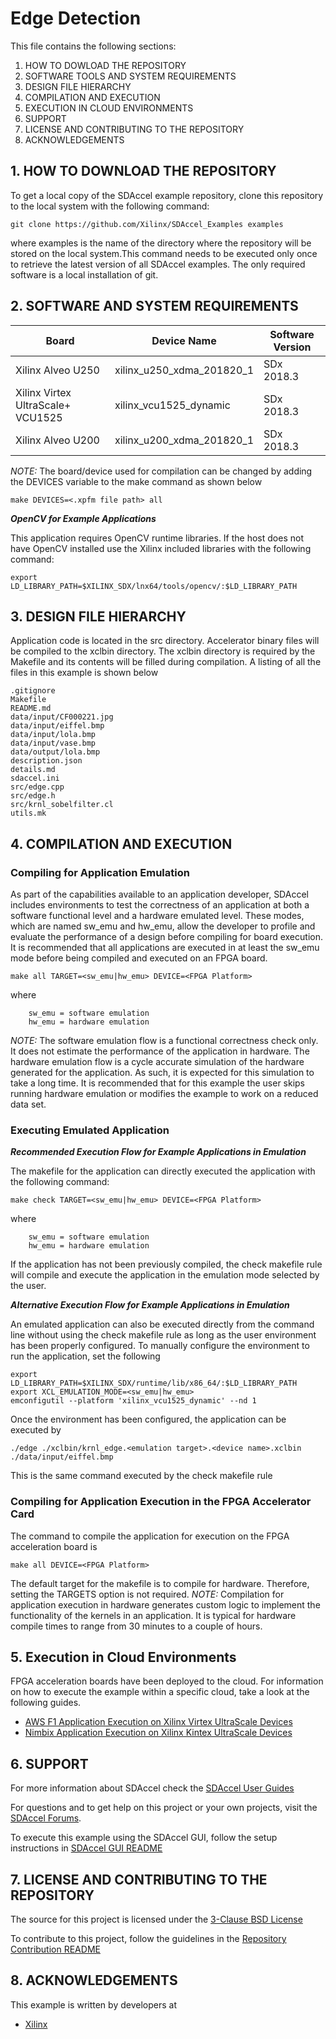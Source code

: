 Edge Detection
======================

This file contains the following sections:

1. HOW TO DOWLOAD THE REPOSITORY
2. SOFTWARE TOOLS AND SYSTEM REQUIREMENTS
3. DESIGN FILE HIERARCHY
4. COMPILATION AND EXECUTION
5. EXECUTION IN CLOUD ENVIRONMENTS
6. SUPPORT
7. LICENSE AND CONTRIBUTING TO THE REPOSITORY
8. ACKNOWLEDGEMENTS


## 1. HOW TO DOWNLOAD THE REPOSITORY
To get a local copy of the SDAccel example repository, clone this repository to the local system with the following command:
```
git clone https://github.com/Xilinx/SDAccel_Examples examples
```
where examples is the name of the directory where the repository will be stored on the local system.This command needs to be executed only once to retrieve the latest version of all SDAccel examples. The only required software is a local installation of git.

## 2. SOFTWARE AND SYSTEM REQUIREMENTS
Board | Device Name | Software Version
------|-------------|-----------------
Xilinx Alveo U250|xilinx_u250_xdma_201820_1|SDx 2018.3
Xilinx Virtex UltraScale+ VCU1525|xilinx_vcu1525_dynamic|SDx 2018.3
Xilinx Alveo U200|xilinx_u200_xdma_201820_1|SDx 2018.3


*NOTE:* The board/device used for compilation can be changed by adding the DEVICES variable to the make command as shown below
```
make DEVICES=<.xpfm file path> all
```
***OpenCV for Example Applications***

This application requires OpenCV runtime libraries. If the host does not have OpenCV installed use the Xilinx included libraries with the following command:

```
export LD_LIBRARY_PATH=$XILINX_SDX/lnx64/tools/opencv/:$LD_LIBRARY_PATH
```
## 3. DESIGN FILE HIERARCHY
Application code is located in the src directory. Accelerator binary files will be compiled to the xclbin directory. The xclbin directory is required by the Makefile and its contents will be filled during compilation. A listing of all the files in this example is shown below

```
.gitignore
Makefile
README.md
data/input/CF000221.jpg
data/input/eiffel.bmp
data/input/lola.bmp
data/input/vase.bmp
data/output/lola.bmp
description.json
details.md
sdaccel.ini
src/edge.cpp
src/edge.h
src/krnl_sobelfilter.cl
utils.mk
```

## 4. COMPILATION AND EXECUTION
### Compiling for Application Emulation
As part of the capabilities available to an application developer, SDAccel includes environments to test the correctness of an application at both a software functional level and a hardware emulated level.
These modes, which are named sw_emu and hw_emu, allow the developer to profile and evaluate the performance of a design before compiling for board execution.
It is recommended that all applications are executed in at least the sw_emu mode before being compiled and executed on an FPGA board.
```
make all TARGET=<sw_emu|hw_emu> DEVICE=<FPGA Platform>
```
where
```
	sw_emu = software emulation
	hw_emu = hardware emulation
```
*NOTE:* The software emulation flow is a functional correctness check only. It does not estimate the performance of the application in hardware.
The hardware emulation flow is a cycle accurate simulation of the hardware generated for the application. As such, it is expected for this simulation to take a long time.
It is recommended that for this example the user skips running hardware emulation or modifies the example to work on a reduced data set.
### Executing Emulated Application 
***Recommended Execution Flow for Example Applications in Emulation*** 

The makefile for the application can directly executed the application with the following command:
```
make check TARGET=<sw_emu|hw_emu> DEVICE=<FPGA Platform>

```
where
```
	sw_emu = software emulation
	hw_emu = hardware emulation
```
If the application has not been previously compiled, the check makefile rule will compile and execute the application in the emulation mode selected by the user.

***Alternative Execution Flow for Example Applications in Emulation*** 

An emulated application can also be executed directly from the command line without using the check makefile rule as long as the user environment has been properly configured.
To manually configure the environment to run the application, set the following
```
export LD_LIBRARY_PATH=$XILINX_SDX/runtime/lib/x86_64/:$LD_LIBRARY_PATH
export XCL_EMULATION_MODE=<sw_emu|hw_emu>
emconfigutil --platform 'xilinx_vcu1525_dynamic' --nd 1
```
Once the environment has been configured, the application can be executed by
```
./edge ./xclbin/krnl_edge.<emulation target>.<device name>.xclbin ./data/input/eiffel.bmp
```
This is the same command executed by the check makefile rule
### Compiling for Application Execution in the FPGA Accelerator Card
The command to compile the application for execution on the FPGA acceleration board is
```
make all DEVICE=<FPGA Platform>
```
The default target for the makefile is to compile for hardware. Therefore, setting the TARGETS option is not required.
*NOTE:* Compilation for application execution in hardware generates custom logic to implement the functionality of the kernels in an application.
It is typical for hardware compile times to range from 30 minutes to a couple of hours.

## 5. Execution in Cloud Environments
FPGA acceleration boards have been deployed to the cloud. For information on how to execute the example within a specific cloud, take a look at the following guides.
* [AWS F1 Application Execution on Xilinx Virtex UltraScale Devices]
* [Nimbix Application Execution on Xilinx Kintex UltraScale Devices]


## 6. SUPPORT
For more information about SDAccel check the [SDAccel User Guides][]

For questions and to get help on this project or your own projects, visit the [SDAccel Forums][].

To execute this example using the SDAccel GUI, follow the setup instructions in [SDAccel GUI README][]


## 7. LICENSE AND CONTRIBUTING TO THE REPOSITORY
The source for this project is licensed under the [3-Clause BSD License][]

To contribute to this project, follow the guidelines in the [Repository Contribution README][]

## 8. ACKNOWLEDGEMENTS
This example is written by developers at
- [Xilinx](http://www.xilinx.com)

[3-Clause BSD License]: ../../LICENSE.txt
[SDAccel Forums]: https://forums.xilinx.com/t5/SDAccel/bd-p/SDx
[SDAccel User Guides]: http://www.xilinx.com/support/documentation-navigation/development-tools/software-development/sdaccel.html?resultsTablePreSelect=documenttype:SeeAll#documentation
[Nimbix Getting Started Guide]: http://www.xilinx.com/support/documentation/sw_manuals/xilinx2016_2/ug1240-sdaccel-nimbix-getting-started.pdf
[Walkthrough Video]: http://bcove.me/6pp0o482
[Nimbix Application Submission README]: ../../utility/nimbix/README.md
[Repository Contribution README]: ../../CONTRIBUTING.md
[SDaccel GUI README]: ../../GUIREADME.md
[AWS F1 Application Execution on Xilinx Virtex UltraScale Devices]: https://github.com/aws/aws-fpga/blob/master/SDAccel/README.md
[Nimbix Application Execution on Xilinx Kintex UltraScale Devices]: ../../utility/nimbix/README.md

